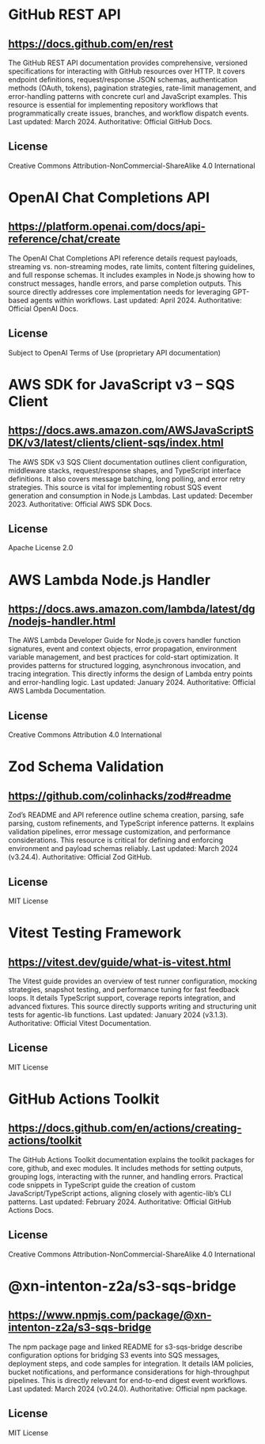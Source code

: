 # GitHub REST API
## https://docs.github.com/en/rest
The GitHub REST API documentation provides comprehensive, versioned specifications for interacting with GitHub resources over HTTP. It covers endpoint definitions, request/response JSON schemas, authentication methods (OAuth, tokens), pagination strategies, rate-limit management, and error-handling patterns with concrete curl and JavaScript examples. This resource is essential for implementing repository workflows that programmatically create issues, branches, and workflow dispatch events.
Last updated: March 2024. Authoritative: Official GitHub Docs.

## License
Creative Commons Attribution-NonCommercial-ShareAlike 4.0 International

# OpenAI Chat Completions API
## https://platform.openai.com/docs/api-reference/chat/create
The OpenAI Chat Completions API reference details request payloads, streaming vs. non-streaming modes, rate limits, content filtering guidelines, and full response schemas. It includes examples in Node.js showing how to construct messages, handle errors, and parse completion outputs. This source directly addresses core implementation needs for leveraging GPT-based agents within workflows.
Last updated: April 2024. Authoritative: Official OpenAI Docs.

## License
Subject to OpenAI Terms of Use (proprietary API documentation)

# AWS SDK for JavaScript v3 – SQS Client
## https://docs.aws.amazon.com/AWSJavaScriptSDK/v3/latest/clients/client-sqs/index.html
The AWS SDK v3 SQS Client documentation outlines client configuration, middleware stacks, request/response shapes, and TypeScript interface definitions. It also covers message batching, long polling, and error retry strategies. This source is vital for implementing robust SQS event generation and consumption in Node.js Lambdas.
Last updated: December 2023. Authoritative: Official AWS SDK Docs.

## License
Apache License 2.0

# AWS Lambda Node.js Handler
## https://docs.aws.amazon.com/lambda/latest/dg/nodejs-handler.html
The AWS Lambda Developer Guide for Node.js covers handler function signatures, event and context objects, error propagation, environment variable management, and best practices for cold-start optimization. It provides patterns for structured logging, asynchronous invocation, and tracing integration. This directly informs the design of Lambda entry points and error-handling logic.
Last updated: January 2024. Authoritative: Official AWS Lambda Documentation.

## License
Creative Commons Attribution 4.0 International

# Zod Schema Validation
## https://github.com/colinhacks/zod#readme
Zod’s README and API reference outline schema creation, parsing, safe parsing, custom refinements, and TypeScript inference patterns. It explains validation pipelines, error message customization, and performance considerations. This resource is critical for defining and enforcing environment and payload schemas reliably.
Last updated: March 2024 (v3.24.4). Authoritative: Official Zod GitHub.

## License
MIT License

# Vitest Testing Framework
## https://vitest.dev/guide/what-is-vitest.html
The Vitest guide provides an overview of test runner configuration, mocking strategies, snapshot testing, and performance tuning for fast feedback loops. It details TypeScript support, coverage reports integration, and advanced fixtures. This source directly supports writing and structuring unit tests for agentic-lib functions.
Last updated: January 2024 (v3.1.3). Authoritative: Official Vitest Documentation.

## License
MIT License

# GitHub Actions Toolkit
## https://docs.github.com/en/actions/creating-actions/toolkit
The GitHub Actions Toolkit documentation explains the toolkit packages for core, github, and exec modules. It includes methods for setting outputs, grouping logs, interacting with the runner, and handling errors. Practical code snippets in TypeScript guide the creation of custom JavaScript/TypeScript actions, aligning closely with agentic-lib’s CLI patterns.
Last updated: February 2024. Authoritative: Official GitHub Actions Docs.

## License
Creative Commons Attribution-NonCommercial-ShareAlike 4.0 International

# @xn-intenton-z2a/s3-sqs-bridge
## https://www.npmjs.com/package/@xn-intenton-z2a/s3-sqs-bridge
The npm package page and linked README for s3-sqs-bridge describe configuration options for bridging S3 events into SQS messages, deployment steps, and code samples for integration. It details IAM policies, bucket notifications, and performance considerations for high-throughput pipelines. This is directly relevant for end-to-end digest event workflows.
Last updated: March 2024 (v0.24.0). Authoritative: Official npm package.

## License
MIT License